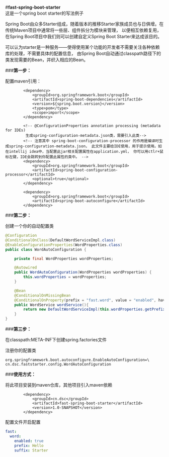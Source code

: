 #**fast-spring-boot-starter**  
这是一个spring boot starter的写法例子
  

Spring Boot由众多Starter组成，随着版本的推移Starter家族成员也与日俱增。在传统Maven项目中通常将一些层、组件拆分为模块来管理， 以便相互依赖复用，在Spring Boot项目中我们则可以创建自定义Spring Boot Starter来达成该目的。

可以认为starter是一种服务——使得使用某个功能的开发者不需要关注各种依赖库的处理，不需要具体的配置信息， 由Spring Boot自动通过classpath路径下的类发现需要的Bean，并织入相应的Bean。  

###**第一步：** 

配置maven引用：  

```            
        <dependency>
            <groupId>org.springframework.boot</groupId>
            <artifactId>spring-boot-dependencies</artifactId>
            <version>${spring.boot.version}</version>
            <type>pom</type>
            <scope>import</scope>
        </dependency>

        <!-- @ConfigurationProperties annotation processing (metadata for IDEs)
         生成spring-configuration-metadata.json类，需要引入此类-->
        <!-- 注意其中 spring-boot-configuration-processor 的作用是编译时生成spring-configuration-metadata.json， 此文件主要给IDE使用，用于提示使用。如在intellij idea中，当配置此jar相关配置属性在application.yml， 你可以用ctlr+鼠标左键，IDE会跳转到你配置此属性的类中。 -->
        <dependency>
            <groupId>org.springframework.boot</groupId>
            <artifactId>spring-boot-configuration-processor</artifactId>
            <optional>true</optional>
        </dependency>

        <dependency>
            <groupId>org.springframework.boot</groupId>
            <artifactId>spring-boot-autoconfigure</artifactId>
        </dependency>
```

###**第二步：**  

创建一个你的自动配置类

```java
@Configuration
@ConditionalOnClass(DefaultWordServiceImpl.class)
@EnableConfigurationProperties(WordProperties.class)
public class WordAutoConfiguration {

	private final WordProperties wordProperties;

	@Autowired
	public WordAutoConfiguration(WordProperties wordProperties) {
		this.wordProperties = wordProperties;
	}

	@Bean
	@ConditionalOnMissingBean
	@ConditionalOnProperty(prefix = "fast.word", value = "enabled", havingValue = "true")
	public WordService wordService(){
		return new DefaultWordServiceImpl(this.wordProperties.getPrefix(), this.wordProperties.getSuffix());
	}
}
```

###**第三步：**  

在classpath:META-INF下创建spring.factories文件  

注册你的配置类  

```properties
org.springframework.boot.autoconfigure.EnableAutoConfiguration=\
cn.dsc.faststarter.config.WordAutoConfiguration
```

###**使用方式：**  

将此项目安装到maven仓库，其他项目引入maven依赖

```
        <dependency>
            <groupId>cn.dsc</groupId>
            <artifactId>fast-spring-boot-starter</artifactId>
            <version>1.0-SNAPSHOT</version>
        </dependency>
```

配置文件开启配置

```yaml
fast:
  word:
    enabled: true
    prefix: Hello
    suffix: Starter
```